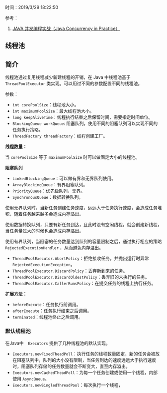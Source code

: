 时间：2019/3/29 18:22:50  

参考：

1. [JAVA 并发编程实战（Java Concurrency in Practice）](http://product.dangdang.com/22606835.html)

## 线程池   

## 简介      
 
线程池通过复用线程减少新建线程的开销，在 Java 中线程池基于 `ThreadPoolExecutor` 类实现。可以用过不同的参数配置不同的线程池。

参数： 

* `int corePoolSize`：线程池大小。
* `int maximumPoolSize`：最大线程池大小。
* `long keepAliveTime`：线程执行结束之后保留时间，需要指定时间单位。
* `BlockingQueue workQueue`: 阻塞队列，使用不同的阻塞队列可以实现不同的任务执行策略。
* `ThreadFactory threadFactory`：线程创建工厂。

**线程数量：**

当 `corePoolSize` 等于 `maximumPoolSize` 时可以做固定大小的线程池。

**阻塞队列**

* `LinkedBlockingQueue`：可以做有界和无界队列使用。
* `ArrayBlockingQueue`：有界阻塞队列。
* `PriorityQueue`：优先级队列，无界。
* `SynchronousQueue`：数据转换队列。

使用无界队列时，当新任务创建任务速度，远远大于任务执行速度，会造成任务堆积，随着任务越来越多会造成内存溢出。  

使用数据转换队列，只要有新任务到达，且此时没有空闲线程，就会创建新线程，当任务量过大的时候也会造成内存溢出。  

使用有界队列，当阻塞的任务数量达到队列的容量限制之后，通过执行相应的策略 `RejectedExecutionHandler` ，从而避免内存溢出。

* `ThreadPoolExecutor.AbortPolicy`：拒绝接收任务，并抛出运行时异常 `RejectedExecutionException`。
* `ThreadPoolExecutor.DiscardPolicy`：丢弃新到来的任务。
* `ThreadPoolExecutor.DiscardOldestPolicy`：丢弃旧的未执行的任务。
* `ThreadPoolExecutor.CallerRunsPolicy`：在提交任务的线程上执行任务。

**扩展方法：**

* `beforeExecute`：任务执行前调用。
* `afterExecute`：任务执行结束之后调用。
* `terminated`：线程池终止之后调用。

### 默认线程池    

在Java中　`Executors` 提供了几种线程池的默认实现。

* `Executors.newFixedTheadPoll`：执行任务的线程数量固定，新的任务会被放在阻塞队列中，队列的大小没有限制，当任务到达的速度远远大于执行速度时，阻塞队列存储的任务数量就会不断变大，直至内存溢出。
* `Executors.newCachedTheadPoll`：为每一个任务创建或使用一个线程，内部使用 `AsyncQueue`。
* `Executors.newSingledThreadPool`：每次执行一个线程，

